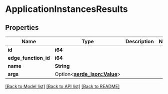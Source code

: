 # ApplicationInstancesResults

## Properties

Name | Type | Description | Notes
------------ | ------------- | ------------- | -------------
**id** | **i64** |  | 
**edge_function_id** | **i64** |  | 
**name** | **String** |  | 
**args** | Option<[**serde_json::Value**](.md)> |  | 

[[Back to Model list]](../README.md#documentation-for-models) [[Back to API list]](../README.md#documentation-for-api-endpoints) [[Back to README]](../README.md)


